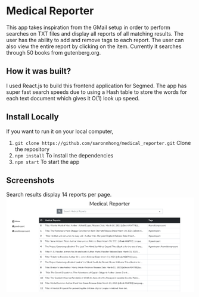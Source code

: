 # Medical Reporter

This app takes inspiration from the GMail setup in order to perform searches on TXT files and display all reports of all matching results. The user has the ability to add and remove tags to each report. The user can also view the entire report by clicking on the item. Currently it searches through 50 books from gutenberg.org.

## How it was built?
I used React.js to build this frontend application for Segmed. The app has super fast search speeds due to using a Hash table to store the words for each text document which gives it O(1) look up speed.

## Install Locally
If you want to run it on your local computer,
1. `git clone https://github.com/saronnhong/medical_reporter.git` Clone the repository
2. `npm install`  To install the dependencies
3. `npm start`    To start the app   

## Screenshots
Search results display 14 reports per page.
![Screenshot](./public/medical_reporter_ss.png)
